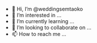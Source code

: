 - 👋 Hi, I’m @weddingsemtaoko
- 👀 I’m interested in ...
- 🌱 I’m currently learning ...
- 💞️ I’m looking to collaborate on ...
- 📫 How to reach me ...

<!---
weddingsemtaoko/weddingsemtaoko is a ✨ special ✨ repository because its `README.md` (this file) appears on your GitHub profile.
You can click the Preview link to take a look at your changes.
--->
